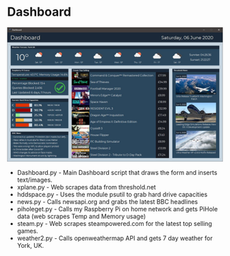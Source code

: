 # Dashboard

![alt text](https://github.com/A-Wheeto/Dashboard/blob/master/dashboard.JPG?raw=true)

- Dashboard.py - Main Dashboard script that draws the form and inserts text/images.
- xplane.py - Web scrapes data from threshold.net
- hddspace.py - Uses the module psutil to grab hard drive capacities
- news.py - Calls newsapi.org and grabs the latest BBC headlines
- piholeget.py - Calls my Raspberry Pi on home network and gets PiHole data (web scrapes Temp and Memory usage)
- steam.py - Web scrapes steampowered.com for the latest top selling games.
- weather2.py - Calls openweathermap API and gets 7 day weather for York, UK.
